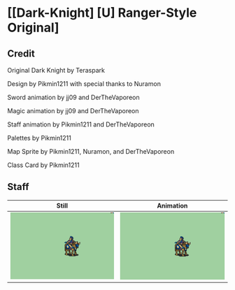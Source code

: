 # [\[Dark-Knight\] \[U\] Ranger-Style Original]

## Credit

Original Dark Knight by Teraspark

Design by Pikmin1211 with special thanks to Nuramon

Sword animation by jj09 and DerTheVaporeon

Magic animation by jj09 and DerTheVaporeon

Staff animation by Pikmin1211 and DerTheVaporeon

Palettes by Pikmin1211

Map Sprite by Pikmin1211, Nuramon, and DerTheVaporeon

Class Card by Pikmin1211


## Staff

| Still | Animation |
| :---: | :-------: |
| ![Staff still](./Staff_000.png) | ![Staff animation](./Staff.gif) |
